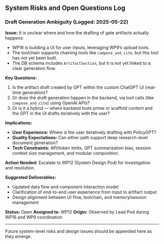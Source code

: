 ## System Risks and Open Questions Log

### Draft Generation Ambiguity (Logged: 2025-05-22)

**Issue:**
It is unclear where and how the drafting of gate artifacts actually happens:
- WP16 is building a UI for user inputs, leveraging WP9’s upload tools.
- The toolchain supports chaining tools like `compose_and_cite`, but this tool has not yet been built.
- The DB schema includes `ArtifactSection`, but it is not yet linked to a clear generation flow.

**Key Questions:**
1. Is the artifact draft created by GPT within the custom ChatGPT UI (real-time generation)?
2. Or does the draft generation happen in the backend, via tool calls (like `compose_and_cite`) using OpenAI APIs?
3. Or is it a hybrid — where backend tools prime or scaffold content and the GPT in the UI drafts iteratively with the user?

**Implications:**
- **User Experience:** Where is the user iteratively drafting with PolicyGPT?
- **Quality Expectations:** Can either path support deep research-level document generation?
- **Tech Constraints:** API/token limits, GPT summarization bias, session context size management, and modular composition.

**Action Needed:**
Escalate to WP12 (System Design Pod) for investigation and resolution.

**Suggested Deliverables:**
- Updated data flow and component interaction model
- Clarification of end-to-end user experience from input to artifact output
- Design alignment between UI flow, toolchain, and memory/session management

**Status:** Open
**Assigned to:** WP12
**Origin:** Observed by Lead Pod during WP16 and WP9 coordination

---

Future system-level risks and design issues should be appended here as they emerge.